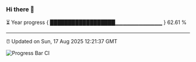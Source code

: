### Hi there 👋

⏳ Year progress { ██████████████████▁▁▁▁▁▁▁▁▁▁▁▁ } 62.61 %

---

⏰ Updated on Sun, 17 Aug 2025 12:21:37 GMT

![Progress Bar CI](https://github.com/Shyam-Makwana/GitHub-Actions-Demo/workflows/Progress%20Bar%20CI/badge.svg)
